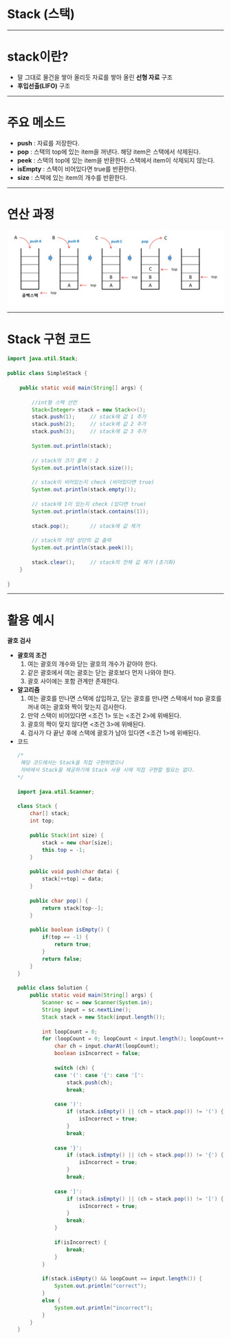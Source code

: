 # Stack (스택)

---

# stack이란?

- 말 그대로 물건을 쌓아 올리듯 자료를 쌓아 올린 **선형 자료** 구조
- **후입선출(LIFO)** 구조

---

# 주요 메소드

- **push** : 자료를 저장한다.
- **pop** : 스택의 top에 있는 item을 꺼낸다. 해당 item은 스택에서 삭제된다.
- **peek** : 스택의 top에 있는 item을 반환한다. 스택에서 item이 삭제되지 않는다.
- **isEmpty** : 스택이 비어있다면 true를 반환한다.
- **size** : 스택에 있는 item의 개수를 반환한다.

---

# 연산 과정

![화면 캡처 2022-03-07 211723.png](/img/stack/stack1.png)

---

# Stack 구현 코드

```java
import java.util.Stack;

public class SimpleStack {

	public static void main(String[] args) {

		//int형 스택 선언
		Stack<Integer> stack = new Stack<>();
		stack.push(1);     // stack에 값 1 추가
		stack.push(2);     // stack에 값 2 추가
		stack.push(3);     // stack에 값 3 추가

		System.out.println(stack);

		// stack의 크기 출력 : 2
		System.out.println(stack.size());

		// stack이 비어있는지 check (비어있다면 true)
		System.out.println(stack.empty());

		// stack에 1이 있는지 check (있다면 true)
		System.out.println(stack.contains(1));

		stack.pop();       // stack에 값 제거

		// stack의 가장 상단의 값 출력
		System.out.println(stack.peek());

		stack.clear();     // stack의 전체 값 제거 (초기화)
	}

}
```

---

# 활용 예시

**괄호 검사**

- **괄호의 조건**
  1. 여는 괄호의 개수와 닫는 괄호의 개수가 같아야 한다.
  2. 같은 괄호에서 여는 괄호는 닫는 괄호보다 먼저 나와야 한다.
  3. 괄호 사이에는 포함 관계만 존재한다.
- **알고리즘**
  1. 여는 괄호를 만나면 스택에 삽입하고, 닫는 괄호를 만나면 스택에서 top 괄호를 꺼내 여는 괄호와 짝이 맞는지 검사한다.
  2. 만약 스택이 비어있다면 <조건 1> 또는 <조건 2>에 위배된다.
  3. 괄호의 짝이 맞지 않다면 <조건 3>에 위배된다.
  4. 검사가 다 끝난 후에 스택에 괄호가 남아 있다면 <조건 1>에 위배된다.
- 코드
  ```java
  /*
   해당 코드에서는 Stack을 직접 구현하였으나
   자바에서 Stack을 제공하기에 Stack 사용 시에 직접 구현할 필요는 없다.
  */

  import java.util.Scanner;

  class Stack {
      char[] stack;
      int top;

      public Stack(int size) {
          stack = new char[size];
          this.top = -1;
      }

      public void push(char data) {
          stack[++top] = data;
      }

      public char pop() {
          return stack[top--];
      }

      public boolean isEmpty() {
          if(top == -1) {
              return true;
          }
          return false;
      }
  }

  public class Solution {
      public static void main(String[] args) {
          Scanner sc = new Scanner(System.in);
          String input = sc.nextLine();
          Stack stack = new Stack(input.length());

          int loopCount = 0;
          for (loopCount = 0; loopCount < input.length(); loopCount++) {
              char ch = input.charAt(loopCount);
              boolean isIncorrect = false;

              switch (ch) {
              case '(': case '{': case '[':
                  stack.push(ch);
                  break;

              case ')':
                  if (stack.isEmpty() || (ch = stack.pop()) != '(') {
                      isIncorrect = true;
                  }
                  break;

              case '}':
                  if (stack.isEmpty() || (ch = stack.pop()) != '{') {
                      isIncorrect = true;
                  }
                  break;

              case ']':
                  if (stack.isEmpty() || (ch = stack.pop()) != '[') {
                      isIncorrect = true;
                  }
                  break;
              }

              if(isIncorrect) {
                  break;
              }
          }

          if(stack.isEmpty() && loopCount == input.length()) {
              System.out.println("correct");
          }
          else {
              System.out.println("incorrect");
          }
      }
  }
  ```
